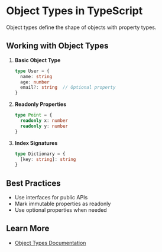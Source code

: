 # Object Types in TypeScript

Object types define the shape of objects with property types.

## Working with Object Types

1. **Basic Object Type**
   ```typescript
   type User = {
     name: string
     age: number
     email?: string  // Optional property
   }
   ```

2. **Readonly Properties**
   ```typescript
   type Point = {
     readonly x: number
     readonly y: number
   }
   ```

3. **Index Signatures**
   ```typescript
   type Dictionary = {
     [key: string]: string
   }
   ```

## Best Practices
- Use interfaces for public APIs
- Mark immutable properties as readonly
- Use optional properties when needed

## Learn More
- [Object Types Documentation](https://www.typescriptlang.org/docs/handbook/2/objects.html)